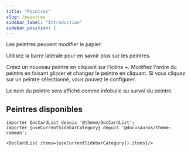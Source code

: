```yaml
---
title: "Peintres"
slug: /peintres
sidebar_label: "Introduction"
sidebar_position: 1
---
```



Les peintres peuvent modifier le papier.

Utilisez la barre latérale pour en savoir plus sur les peintres.

Créez un nouveau peintre en cliquant sur l'icône +. Modifiez l'ordre du peintre en faisant glisser et changez le peintre en cliquant. Si vous cliquez sur un peintre sélectionné, vous pouvez le configurer.

Le nom du peintre sera affiché comme infobulle au survol du peintre.

## Peintres disponibles

```mdx-code-block
importer DocCardList depuis '@theme/DocCardList';
importer {useCurrentSidebarCategory} depuis '@docusaurus/theme-common';

<DocCardList items={useCurrentSidebarCategory().items}/>
```
